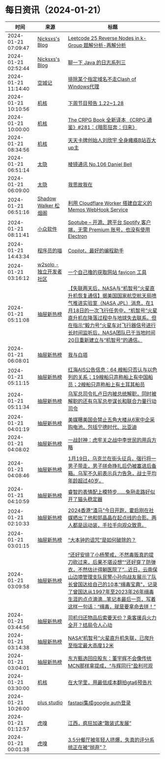 ﻿# 每日资讯（2024-01-21）

|时间|来源|标题|
|---|---|---|
|2024-01-21 07:09:47|[Nicksxs's Blog](https://nicksxs.me/atom.xml)|[Leetcode 25 Reverse Nodes in k-Group 题解分析-再解分析](https://nicksxs.me/2024/01/21/Leetcode-25-Reverse-Nodes-in-k-Group-%E9%A2%98%E8%A7%A3%E5%88%86%E6%9E%90/)|
|2024-01-21 02:52:44|[Nicksxs's Blog](https://nicksxs.me/atom.xml)|[聊一下 Java 的日志系列三](https://nicksxs.me/2024/01/21/%E8%81%8A%E4%B8%80%E4%B8%8B-Java-%E7%9A%84%E6%97%A5%E5%BF%97%E7%B3%BB%E5%88%97%E4%B8%89/)|
|2024-01-21 11:14:40|[空城记](https://shinekid.com/feed/)|[排除某个指定域名不走Clash of Windows代理](https://shinekid.com/2024/01/setting-of-clash-for-windows/)|
|2024-01-21 10:10:56|[机核](https://www.gcores.com/rss)|[下周节目预告 1.22~1.28](https://www.gcores.com/articles/176546)|
|2024-01-21 10:00:00|[机核](https://www.gcores.com/rss)|[The CRPG Book 全新译本 《CRPG 通鉴》#281：《暗影狂奔：归来》](https://www.gcores.com/articles/176524)|
|2024-01-21 08:34:56|[机核](https://www.gcores.com/rss)|[天天卡牌创始人刘欣宇 全身瘫痪B站百大up主](https://www.gcores.com/videos/176541)|
|2024-01-21 06:51:14|[太隐](https://wangyurui.com/feed.xml)|[棱镜通讯 No.106 Daniel Bell](https://wangyurui.com/posts/leng-jing-tong-xun-no-106-daniel-bell-2d32b370)|
|2024-01-21 06:09:00|[太隐](https://wangyurui.com/feed.xml)|[我思故我在](https://wangyurui.com/posts/wo-si-gu-wo-zai-9f4374ba)|
|2024-01-21 06:51:16|[Shadow Walker 松烟阁](https://www.edony.ink/rss/)|[利用 Cloudflare Worker 搭建自定义的 Memos WebHook Service](https://www.edony.ink/customize-memos-webhook-service-with-cf-worker/)|
|2024-01-21 08:11:41|[小众软件](https://www.appinn.com/feed/)|[Spotube – 开源、跨平台 Spotify 客户端，无需 Premium 账号，也没有使用 Electron](https://www.appinn.com/spotube/)|
|2024-01-21 14:43:34|[程序员的喵](https://catcoding.me/atom.xml)|[Copilot，最好的编程助手](http://catcoding.me/p/copilot-for-programming/)|
|2024-01-21 03:16:12|[w2solo - 独立开发者社区](https://w2solo.com/topics/feed)|[一个自己撸的获取网站 favicon 工具](https://w2solo.com/topics/4376)|
|2024-01-21 05:11:08|[抽屉新热榜](http://dig.chouti.com/feed.xml)|[【失联两天后，NASA与“机智号”火星直升机恢复通信】据美国国家航空航天局喷气推进实验室（NASA JPL）消息，在1月18日的一次飞行任务中，“机智号”火星直升机在降落过程中与地球失去联系。但在指示“毅力号”火星车对飞行器信号进行长时间监听后，NASA团队已于当地时间20日重新建立与“机智号”的通信。](https://dig.chouti.com/link/41297860)|
|2024-01-21 06:08:01|[抽屉新热榜](http://dig.chouti.com/feed.xml)|[我与白塔](https://dig.chouti.com/link/41298191)|
|2024-01-21 05:11:15|[抽屉新热榜](http://dig.chouti.com/feed.xml)|[红海AIS公告信息：64 艘船只否认与以色列的关系；19艘船只声称船上有中国船员；2艘船只声称船上有土耳其船员](https://dig.chouti.com/link/41297865)|
|2024-01-21 05:11:34|[抽屉新热榜](http://dig.chouti.com/feed.xml)|[乌军总司令扎卢日内被总统解职，同时被解职的还有乌军总参谋长和联合力量行动司令](https://dig.chouti.com/link/41297909)|
|2024-01-21 04:01:19|[抽屉新热榜](http://dig.chouti.com/feed.xml)|[美媒曝美国会禁止五角大楼从6家中企采购电池，包括宁德时代、比亚迪](https://dig.chouti.com/link/41297245)|
|2024-01-21 04:08:02|[抽屉新热榜](http://dig.chouti.com/feed.xml)|[一战封神：虎牢关之战中李世民的用兵方略](https://dig.chouti.com/link/41297404)|
|2024-01-21 04:08:46|[抽屉新热榜](http://dig.chouti.com/feed.xml)|[1月19日，乌克兰在街头征兵，强行将一男子带走，男子拼命挣扎后仍被塞进后备箱。乌军不久前表示兵力告急，战士平均年龄超过40岁。](https://dig.chouti.com/link/41297408)|
|2024-01-21 04:10:59|[抽屉新热榜](http://dig.chouti.com/feed.xml)|[睿智的表情配上模特步……兔狲走路好似开了猫头稳定器](https://dig.chouti.com/link/41297495)|
|2024-01-21 02:10:33|[抽屉新热榜](http://dig.chouti.com/feed.xml)|[2024香港“渣马”今日开跑，霍启刚在社媒晒出了他和郭晶晶在起点线的合影。两人都是运动装，手拉手向观众致意。](https://dig.chouti.com/link/41296564)|
|2024-01-21 03:01:15|[抽屉新热榜](http://dig.chouti.com/feed.xml)|[“大本钟的诅咒”是如何破除的？](https://dig.chouti.com/link/41296743)|
|2024-01-21 03:09:58|[抽屉新热榜](http://dig.chouti.com/feed.xml)|[“还好安排了小杨警戒，不然毒贩真的提刀砍过来，后果不堪设想”“还好穿了防弹衣，不然估计得躺医院了”…近日，云南保山边境管理支队民警小孙向战友展示了队长曾国达给自己的10本“缉毒宝典”，记录了曾国达从1997年至2023年26年缉毒生涯的点点滴滴…笔记本最后一页，写着这样一句话：“缉毒，就是要拿命去拼！”](https://dig.chouti.com/link/41297024)|
|2024-01-21 03:44:56|[抽屉新热榜](http://dig.chouti.com/feed.xml)|[司机归还物品后索要天价？乘客援兵火力全开？结局令人心动](https://dig.chouti.com/link/41297160)|
|2024-01-21 03:14:38|[抽屉新热榜](http://dig.chouti.com/feed.xml)|[NASA“机智号”火星直升机失联，已爬升至指定最大高度12米](https://dig.chouti.com/link/41297132)|
|2024-01-21 03:04:01|[抽屉新热榜](http://dig.chouti.com/feed.xml)|[东方甄选回应股东：董宇辉不会像传统MCN那样拿提成，“与辉同行”盈利可观](https://dig.chouti.com/link/41296977)|
|2024-01-21 03:30:00|[机核](https://www.gcores.com/rss)|[在大学里，用最低成本翻拍gta6预告片](https://www.gcores.com/videos/176531)|
|2024-01-21 10:26:00|[plus studio](https://studyinglover.com/atom.xml)|[fastapi集成google auth登录](https://studyinglover.com/2024/01/21/fastapi%E9%9B%86%E6%88%90google%20auth%E7%99%BB%E5%BD%95/)|
|2024-01-21 01:12:57|[虎嗅](https://rss.huxiu.com/)|[江西，疯狂加速“散装式发展”](https://www.huxiu.com/article/2574944.html?f=rss)|
|2024-01-21 00:01:38|[虎嗅](https://rss.huxiu.com/)|[3.5分餐厅被年轻人挤爆，失真的评分系统正在被“抛弃”？](https://www.huxiu.com/article/2574491.html?f=rss)|
